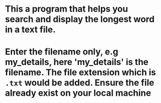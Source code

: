 # This a program that helps you search and display the longest word in a text file.

# Enter the filename only, e.g my_details, here 'my_details' is the filename. The file extension which is `.txt` would be added. Ensure the file already exist on your local machine

